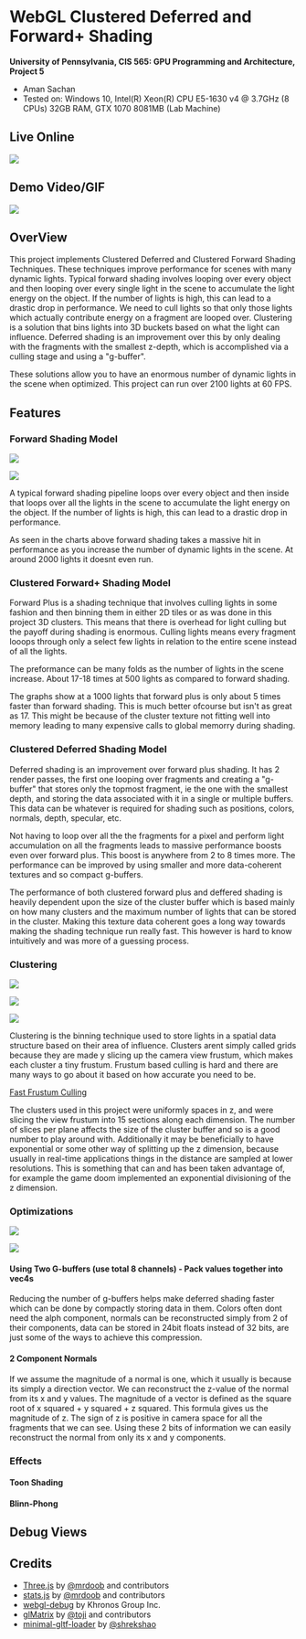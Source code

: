 WebGL Clustered Deferred and Forward+ Shading
======================

**University of Pennsylvania, CIS 565: GPU Programming and Architecture, Project 5**

* Aman Sachan
* Tested on: Windows 10, Intel(R) Xeon(R) CPU E5-1630 v4 @ 3.7GHz (8 CPUs) 32GB RAM, 
			GTX 1070 8081MB (Lab Machine)

## Live Online

[![](readmeImages/LiveDemoImage.png)](http://amansachan.com/WebGL-Clustered-Deferred-Forward-Plus/)

## Demo Video/GIF

[![](readmeImages/VideoLinkImage.png)](https://vimeo.com/240254058)

## OverView

This project implements Clustered Deferred and Clustered Forward Shading Techniques. These techniques improve performance for scenes with many dynamic lights. Typical forward shading involves looping over every object and then looping over every single light in the scene to accumulate the light energy on the object. If the number of lights is high, this can lead to a drastic drop in performance. We need to cull lights so that only those lights which actually contribute energy on a fragment are looped over. Clustering is a solution that bins lights into 3D buckets based on what the light can influence. Deferred shading is an improvement over this by only dealing with the fragments with the smallest z-depth, which is accomplished via a culling stage and using a "g-buffer".

These solutions allow you to have an enormous number of dynamic lights in the scene when optimized. This project can run over 2100 lights at 60 FPS.

## Features

### Forward Shading Model

![](readmeImages/NumLightsComparison.png)

![](readmeImages/NumLights_table.png)

A typical forward shading pipeline loops over every object and then inside that loops over all the lights in the scene to accumulate the light energy on the object. If the number of lights is high, this can lead to a drastic drop in performance.

As seen in the charts above forward shading takes a massive hit in performance as you increase the number of dynamic lights in the scene. At around 2000 lights it doesnt even run.

### Clustered Forward+ Shading Model

Forward Plus is a shading technique that involves culling lights in some fashion and then binning them in either 2D tiles or as was done in this project 3D clusters. This means that there is overhead for light culling but the payoff during shading is enormous. Culling lights means every fragment looops through only a select few lights in relation to the entire scene instead of all the lights.

The preformance can be many folds as the number of lights in the scene increase. About 17-18 times at 500 lights as compared to forward shading.

The graphs show at a 1000 lights that forward plus is only about 5 times faster than forward shading. This is much better ofcourse but isn't as great as 17. This might be because of the cluster texture not fitting well into memory leading to many expensive calls to global memorry during shading. 

### Clustered Deferred Shading Model

Deferred shading is an improvement over forward plus shading. It has 2 render passes, the first one looping over fragments and creating a "g-buffer" that stores only the topmost fragment, ie the one with the smallest depth, and storing the data associated with it in a single or multiple buffers. This data can be whatever is required for shading such as positions, colors, normals, depth, specular, etc.

Not having to loop over all the the fragments for a pixel and perform light accumulation on all the fragments leads to massive performance boosts even over forward plus. This boost is anywhere from 2 to 8 times more. The performance can be improved by using smaller and more data-coherent textures and so compact g-buffers.

The performance of both clustered forward plus and deffered shading is heavily dependent upon the size of the cluster buffer which is based mainly on how many clusters and the maximum number of lights that can be stored in the cluster. Making this texture data coherent goes a long way towards making the shading technique run really fast. This however is hard to know intuitively and was more of a guessing process. 

### Clustering

![](readmeImages/Clustering_depth_Slicing.png)

![](readmeImages/false-positive-diagram.jpg)

![](readmeImages/PointLightCulling.png)

Clustering is the binning technique used to store lights in a spatial data structure based on their area of influence. Clusters arent simply called grids because they are made y slicing up the camera view frustum, which makes each cluster a tiny frustum. Frustum based culling is hard and there are many ways to go about it based on how accurate you need to be.

[Fast Frustum Culling](http://gamedevs.org/uploads/fast-extraction-viewing-frustum-planes-from-world-view-projection-matrix.pdf)

The clusters used in this project were uniformly spaces in z, and were slicing the view frustum into 15 sections along each dimension. The number of slices per plane affects the size of the cluster buffer and so is a good number to play around with. Additionally it may be beneficially to have exponential or some other way of splitting up the z dimension, because usually in real-time applications things in the distance are sampled at lower resolutions. This is something that can and has been taken advantage of, for example the game doom implemented an exponential divisioning of the z dimension.

### Optimizations

![](readmeImages/OptimizationComparison.png)

![](readmeImages/OptimizationComparison_table.png)

#### Using Two G-buffers (use total 8 channels) - Pack values together into vec4s

Reducing the number of g-buffers helps make deferred shading faster which can be done by compactly storing data in them. Colors often dont need the alph component, normals can be reconstructed simply from 2 of their components, data can be stored in 24bit floats instead of 32 bits, are just some of the ways to achieve this compression.

#### 2 Component Normals

If we assume the magnitude of a normal is one, which it usually is because its simply a direction vector. We can reconstruct the z-value of the normal from its x and y values. The magnitude of a vector is defined as the square root of x squared + y squared + z squared. This formula gives us the magnitude of z. The sign of z is positive in camera space for all the fragments that we can see. Using these 2 bits of information we can easily reconstruct the normal from only its x and y components.

### Effects
#### Toon Shading



#### Blinn-Phong

## Debug Views

## Credits

* [Three.js](https://github.com/mrdoob/three.js) by [@mrdoob](https://github.com/mrdoob) and contributors
* [stats.js](https://github.com/mrdoob/stats.js) by [@mrdoob](https://github.com/mrdoob) and contributors
* [webgl-debug](https://github.com/KhronosGroup/WebGLDeveloperTools) by Khronos Group Inc.
* [glMatrix](https://github.com/toji/gl-matrix) by [@toji](https://github.com/toji) and contributors
* [minimal-gltf-loader](https://github.com/shrekshao/minimal-gltf-loader) by [@shrekshao](https://github.com/shrekshao)
